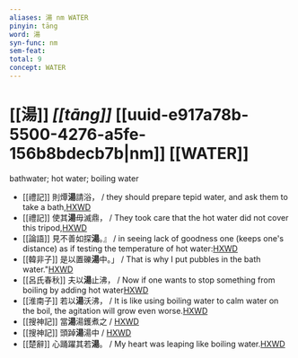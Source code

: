```yaml
---
aliases: 湯 nm WATER
pinyin: tāng
word: 湯
syn-func: nm
sem-feat: 
total: 9
concept: WATER 
---
```

# [[湯]] *[[tāng]]*  [[uuid-e917a78b-5500-4276-a5fe-156b8bdecb7b|nm]] [[WATER]]
bathwater; hot water; boiling water
 - [[禮記]] 則燂**湯**請浴， / they should prepare tepid water, and ask them to take a bath,[HXWD](https://hxwd.org/textview.html?location=KR1d0052_tls_012-11a.23)
 - [[禮記]] 使其**湯**毋滅鼎， / They took care that the hot water did not cover this tripod,[HXWD](https://hxwd.org/textview.html?location=KR1d0052_tls_012-35a.26)
 - [[論語]] 見不善如探**湯**。』 / in seeing lack of goodness one (keeps one's distance) as if testing the temperature of hot water:[HXWD](https://hxwd.org/textview.html?location=KR1h0004_tls_016-16a.4)
 - [[韓非子]] 是以置礫**湯**中。」 / That is why I put pubbles in the bath water."[HXWD](https://hxwd.org/textview.html?location=KR3c0005_tls_031-68a.7)
 - [[呂氏春秋]] 夫以**湯**止沸， / Now if one wants to stop something from boiling by adding hot water[HXWD](https://hxwd.org/textview.html?location=KR3j0009_tls_003-17a.8)
 - [[淮南子]] 若以**湯**沃沸， / It is like using boiling water to calm water on the boil, the agitation will grow even worse.[HXWD](https://hxwd.org/textview.html?location=KR3j0010_tls_001-7a.26)
 - [[搜神記]] 當**湯**湯鑊煮之 / [HXWD](https://hxwd.org/textview.html?location=KR3l0099_tls_011-4a.85)
 - [[搜神記]] 頭踔**湯**湯中 / [HXWD](https://hxwd.org/textview.html?location=KR3l0099_tls_011-4a.90)
 - [[楚辭]] 心踊躍其若**湯**。 / My heart was leaping like boiling water.[HXWD](https://hxwd.org/textview.html?location=KR4a0001_tls_004-42a.19)